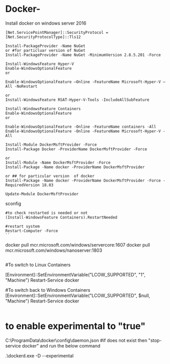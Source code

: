 # Docker-
Install docker on windows server 2016

```
[Net.ServicePointManager]::SecurityProtocol = [Net.SecurityProtocolType]::Tls12

Install-PackageProvider -Name NuGet
or #for particluar version of NuGet
Install-PackageProvider -Name NuGet -MinimumVersion 2.8.5.201 -Force
```

```
Install-WindowsFeature Hyper-V
Enable-WindowsOptionalFeature
or

Enable-WindowsOptionalFeature –Online -FeatureName Microsoft-Hyper-V –All -NoRestart

or 
Install-WindowsFeature RSAT-Hyper-V-Tools -IncludeAllSubFeature
```

```
Install-WindowsFeature Containers
Enable-WindowsOptionalFeature
or

Enable-WindowsOptionalFeature -Online -FeatureName containers -All
Enable-WindowsOptionalFeature -Online -FeatureName Microsoft-Hyper-V -All
```

```
Install-Module DockerMsftProvider -Force
Install-Package Docker -ProviderName DockerMsftProvider -Force

or 
Install-Module -Name DockerMsftProvider -Force
Install-Package -Name docker -ProviderName DockerMsftProvider

or ## for particular version  of docker
Install-Package -Name docker -ProviderName DockerMsftProvider -Force -RequiredVersion 18.03

```

```
Update-Module DockerMsftProvider
```
sconfig

```
#to check restarted is needed or not
(Install-WindowsFeature Containers).RestartNeeded
```
```
#restart system
Restart-Computer -Force
``

```
docker pull mcr.microsoft.com/windows/servercore:1607
docker pull mcr.microsoft.com/windows/nanoserver:1803
```

```
#To switch to Linux Containers

[Environment]::SetEnvironmentVariable("LCOW_SUPPORTED", "1", "Machine")
Restart-Service docker


#To switch back to Windows Containers
[Environment]::SetEnvironmentVariable("LCOW_SUPPORTED", $null, "Machine")
Restart-Service docker
```

```
# to enable experimental to "true"
C:\ProgramData\docker\config\daemon.json  #if does not exist then "stop-service docker" and run the below command


.\dockerd.exe -D --experimental
```
